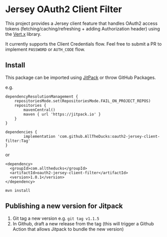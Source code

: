 # Jersey OAuth2 Client Filter

This project provides a Jersey client feature that handles OAuth2 access tokens (fetching/caching/refreshing + adding Authorization header) using the [Vert.x](https://vertx.io/docs/vertx-auth-oauth2/java/) library. 

It currently supports the Client Credentials flow. Feel free to submit a PR to implement `PASSWORD` or `AUTH_CODE` flow.
## Install
This package can be imported using [JitPack](https://jitpack.io/#AllTheDucks/oauth2-jersey-client-filter) or throw GitHub Packages.

e.g.
```aiignore
dependencyResolutionManagement {
    repositoriesMode.set(RepositoriesMode.FAIL_ON_PROJECT_REPOS)
    repositories {
        mavenCentral()
        maven { url 'https://jitpack.io' }
    }
}

dependencies {
        implementation 'com.github.AllTheDucks:oauth2-jersey-client-filter:Tag'
}
```
or
```aiignore
<dependency>
  <groupId>com.alltheducks</groupId>
  <artifactId>oauth2-jersey-client-filter</artifactId>
  <version>1.0.1</version>
</dependency>
```

`mvn install`

## Publishing a new version for Jitpack
1. Git tag a new version e.g. `git tag v1.1.5`
2. In Github, draft a new release from the tag (this will trigger a Github Action that allows Jitpack to bundle the new version)